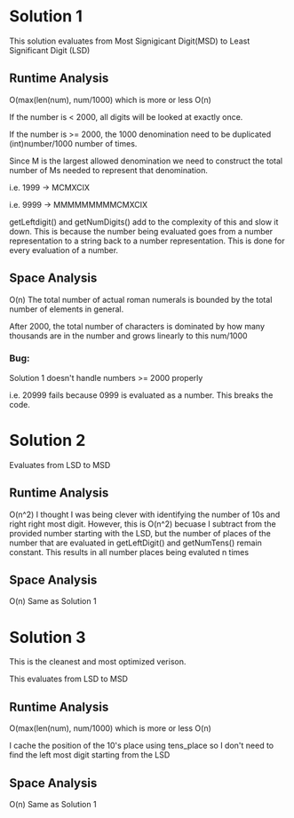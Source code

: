 # Solution 1
This solution evaluates from Most Signigicant Digit(MSD) to Least Significant Digit (LSD)
## Runtime Analysis
O(max(len(num), num/1000) which is more or less O(n)

If the number is < 2000, all digits will be looked at exactly once.

If the number is >= 2000, the 1000 denomination need to be duplicated (int)number/1000 number of times.

Since M is the largest allowed denomination we need to construct the total number of Ms needed to represent that denomination.

i.e. 1999 -> MCMXCIX

i.e. 9999 -> MMMMMMMMMCMXCIX

getLeftdigit() and getNumDigits() add to the complexity of this and slow it down. This is because the number being evaluated  goes from a number representation to a string back to a number representation. This is done for every evaluation of a number.

## Space Analysis
O(n)
The total number of actual roman numerals is bounded by the total number of elements in general. 

After 2000, the total number of characters is dominated by how many thousands are in the number and grows linearly to this num/1000

### Bug:
Solution 1 doesn't handle numbers >= 2000 properly

i.e. 20999 fails because 0999 is evaluated as a number. This breaks the code.

# Solution 2
Evaluates from LSD to MSD

## Runtime Analysis
O(n^2)
I thought I was being clever with identifying the number of 10s and right right most digit.
However, this is O(n^2) becuase I subtract from the provided number starting with the LSD, but the number of places of the number that are evaluated in getLeftDigit() and getNumTens() remain constant. This results in all number places being evaluted n times

## Space Analysis
O(n)
Same as Solution 1

# Solution 3
This is the cleanest and most optimized verison.

This evaluates from LSD to MSD

## Runtime Analysis
O(max(len(num), num/1000) which is more or less O(n)

I cache the position of the 10's place using tens_place so I don't need to find the left most digit starting from the LSD


## Space Analysis
O(n)
Same as Solution 1


